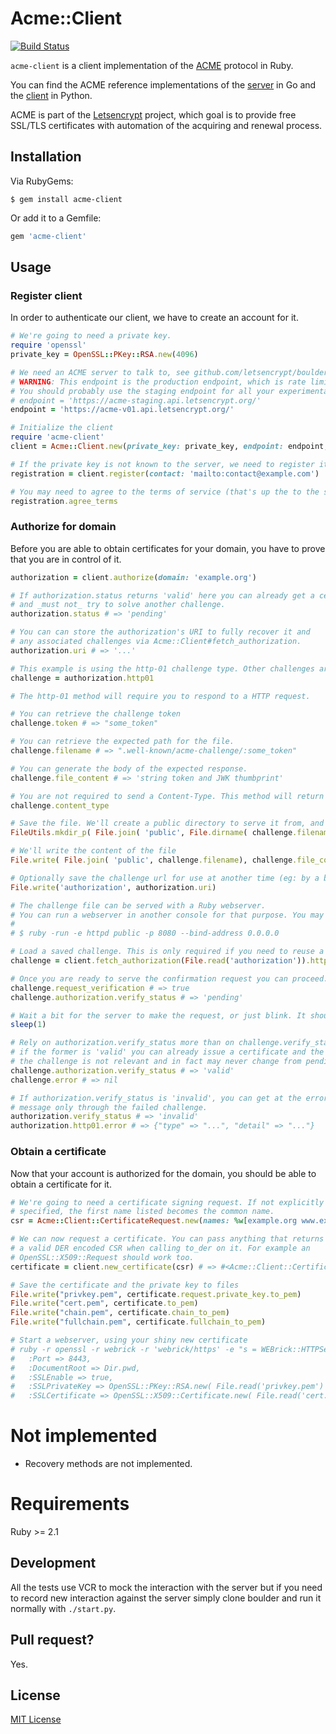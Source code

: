# Acme::Client

[![Build Status](https://travis-ci.org/unixcharles/acme-client.svg?branch=master)](https://travis-ci.org/unixcharles/acme-client)

`acme-client` is a client implementation of the [ACME](https://letsencrypt.github.io/acme-spec) protocol in Ruby.

You can find the ACME reference implementations of the [server](https://github.com/letsencrypt/boulder) in Go and the [client](https://github.com/letsencrypt/letsencrypt) in Python.

ACME is part of the [Letsencrypt](https://letsencrypt.org/) project, which goal is to provide free SSL/TLS certificates with automation of the acquiring and renewal process.

## Installation

Via RubyGems:

    $ gem install acme-client

Or add it to a Gemfile:

```ruby
gem 'acme-client'
```

## Usage

### Register client

In order to authenticate our client, we have to create an account for it.

```ruby
# We're going to need a private key.
require 'openssl'
private_key = OpenSSL::PKey::RSA.new(4096)

# We need an ACME server to talk to, see github.com/letsencrypt/boulder
# WARNING: This endpoint is the production endpoint, which is rate limited and will produce valid certificates.
# You should probably use the staging endpoint for all your experimentation:
# endpoint = 'https://acme-staging.api.letsencrypt.org/'
endpoint = 'https://acme-v01.api.letsencrypt.org/'

# Initialize the client
require 'acme-client'
client = Acme::Client.new(private_key: private_key, endpoint: endpoint, connection_options: { request: { open_timeout: 5, timeout: 5 } })

# If the private key is not known to the server, we need to register it for the first time.
registration = client.register(contact: 'mailto:contact@example.com')

# You may need to agree to the terms of service (that's up the to the server to require it or not but boulder does by default)
registration.agree_terms
```

### Authorize for domain

Before you are able to obtain certificates for your domain, you have to prove that you are in control of it.

```ruby
authorization = client.authorize(domain: 'example.org')

# If authorization.status returns 'valid' here you can already get a certificate
# and _must not_ try to solve another challenge.
authorization.status # => 'pending'

# You can can store the authorization's URI to fully recover it and
# any associated challenges via Acme::Client#fetch_authorization.
authorization.uri # => '...'

# This example is using the http-01 challenge type. Other challenges are dns-01 or tls-sni-01.
challenge = authorization.http01

# The http-01 method will require you to respond to a HTTP request.

# You can retrieve the challenge token
challenge.token # => "some_token"

# You can retrieve the expected path for the file.
challenge.filename # => ".well-known/acme-challenge/:some_token"

# You can generate the body of the expected response.
challenge.file_content # => 'string token and JWK thumbprint'

# You are not required to send a Content-Type. This method will return the right Content-Type should you decide to include one.
challenge.content_type

# Save the file. We'll create a public directory to serve it from, and inside it we'll create the challenge file.
FileUtils.mkdir_p( File.join( 'public', File.dirname( challenge.filename ) ) )

# We'll write the content of the file
File.write( File.join( 'public', challenge.filename), challenge.file_content )

# Optionally save the challenge url for use at another time (eg: by a background job processor)
File.write('authorization', authorization.uri)

# The challenge file can be served with a Ruby webserver.
# You can run a webserver in another console for that purpose. You may need to forward ports on your router.
#
# $ ruby -run -e httpd public -p 8080 --bind-address 0.0.0.0

# Load a saved challenge. This is only required if you need to reuse a saved challenge as outlined above.
challenge = client.fetch_authorization(File.read('authorization')).http01

# Once you are ready to serve the confirmation request you can proceed.
challenge.request_verification # => true
challenge.authorization.verify_status # => 'pending'

# Wait a bit for the server to make the request, or just blink. It should be fast.
sleep(1)

# Rely on authorization.verify_status more than on challenge.verify_status,
# if the former is 'valid' you can already issue a certificate and the status of
# the challenge is not relevant and in fact may never change from pending.
challenge.authorization.verify_status # => 'valid'
challenge.error # => nil

# If authorization.verify_status is 'invalid', you can get at the error
# message only through the failed challenge.
authorization.verify_status # => 'invalid'
authorization.http01.error # => {"type" => "...", "detail" => "..."}
```

### Obtain a certificate

Now that your account is authorized for the domain, you should be able to obtain a certificate for it.

```ruby
# We're going to need a certificate signing request. If not explicitly
# specified, the first name listed becomes the common name.
csr = Acme::Client::CertificateRequest.new(names: %w[example.org www.example.org])

# We can now request a certificate. You can pass anything that returns
# a valid DER encoded CSR when calling to_der on it. For example an
# OpenSSL::X509::Request should work too.
certificate = client.new_certificate(csr) # => #<Acme::Client::Certificate ....>

# Save the certificate and the private key to files
File.write("privkey.pem", certificate.request.private_key.to_pem)
File.write("cert.pem", certificate.to_pem)
File.write("chain.pem", certificate.chain_to_pem)
File.write("fullchain.pem", certificate.fullchain_to_pem)

# Start a webserver, using your shiny new certificate
# ruby -r openssl -r webrick -r 'webrick/https' -e "s = WEBrick::HTTPServer.new(
#   :Port => 8443,
#   :DocumentRoot => Dir.pwd,
#   :SSLEnable => true,
#   :SSLPrivateKey => OpenSSL::PKey::RSA.new( File.read('privkey.pem') ),
#   :SSLCertificate => OpenSSL::X509::Certificate.new( File.read('cert.pem') )); trap('INT') { s.shutdown }; s.start"
```

# Not implemented

- Recovery methods are not implemented.

# Requirements

Ruby >= 2.1

## Development

All the tests use VCR to mock the interaction with the server but if you
need to record new interaction against the server simply clone boulder and
run it normally with `./start.py`.

## Pull request?

Yes.

## License

[MIT License](http://opensource.org/licenses/MIT)

